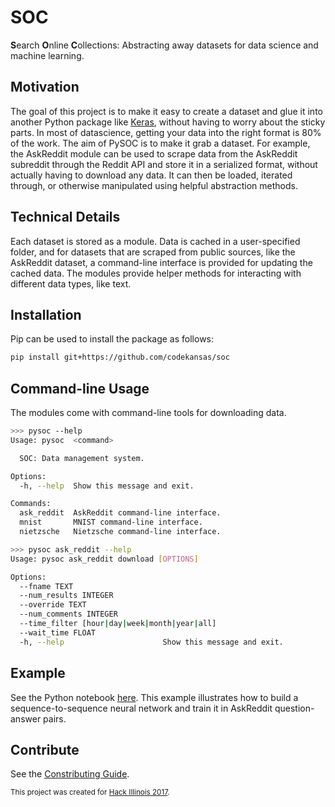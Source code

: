 # SOC

**S**earch **O**nline **C**ollections: Abstracting away datasets for data science and machine learning.

## Motivation

The goal of this project is to make it easy to create a dataset and glue it into another Python package like [Keras](https://keras.io/), without having to worry about the sticky parts. In most of datascience, getting your data into the right format is 80% of the work. The aim of PySOC is to make it grab a dataset. For example, the AskReddit module can be used to scrape data from the AskReddit subreddit through the Reddit API and store it in a serialized format, without actually having to download any data. It can then be loaded, iterated through, or otherwise manipulated using helpful abstraction methods.

## Technical Details

Each dataset is stored as a module. Data is cached in a user-specified folder, and for datasets that are scraped from public sources, like the AskReddit dataset, a command-line interface is provided for updating the cached data. The modules provide helper methods for interacting with different data types, like text.

## Installation

Pip can be used to install the package as follows:

```bash
pip install git+https://github.com/codekansas/soc
```

## Command-line Usage

The modules come with command-line tools for downloading data.

```bash
>>> pysoc --help
Usage: pysoc  <command>

  SOC: Data management system.

Options:
  -h, --help  Show this message and exit.

Commands:
  ask_reddit  AskReddit command-line interface.
  mnist       MNIST command-line interface.
  nietzsche   Nietzsche command-line interface.

>>> pysoc ask_reddit --help
Usage: pysoc ask_reddit download [OPTIONS]

Options:
  --fname TEXT
  --num_results INTEGER
  --override TEXT
  --num_comments INTEGER
  --time_filter [hour|day|week|month|year|all]
  --wait_time FLOAT
  -h, --help                      Show this message and exit.
```

## Example

See the Python notebook [here](/examples/ask_reddit.ipynb). This example illustrates how to build a sequence-to-sequence neural network and train it in AskReddit question-answer pairs.

## Contribute

See the [Constributing Guide](CONTRIBUTING.md).

<sub>This project was created for [Hack Illinois 2017](https://hackillinois.org/).</sub>
